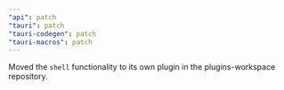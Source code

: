 ```yaml
---
"api": patch
"tauri": patch
"tauri-codegen": patch
"tauri-macros": patch
---
```


Moved the `shell` functionality to its own plugin in the plugins-workspace repository.
